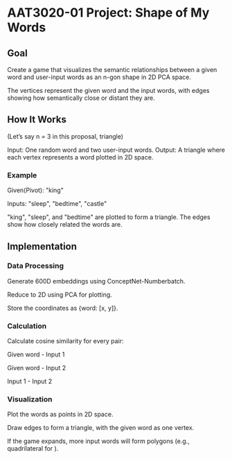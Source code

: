 # AAT3020-01 Project: Shape of My Words

## Goal

Create a game that visualizes the semantic relationships between a given word and user-input words as an n-gon shape in 2D PCA space.

The vertices represent the given word and the input words, with edges showing how semantically close or distant they are.

## How It Works

(Let’s say n = 3 in this proposal, triangle)

Input: One random word and two user-input words.
Output: A triangle where each vertex represents a word plotted in 2D space.

### Example

Given(Pivot): "king"

Inputs: "sleep", "bedtime", "castle"

"king", "sleep", and "bedtime" are plotted to form a triangle. The edges show how closely related the words are.

## Implementation

### Data Processing

Generate 600D embeddings using ConceptNet-Numberbatch.

Reduce to 2D using PCA for plotting.

Store the coordinates as {word: [x, y]}.

### Calculation

Calculate cosine similarity for every pair:

Given word - Input 1

Given word - Input 2

Input 1 - Input 2

### Visualization

Plot the words as points in 2D space.

Draw edges to form a triangle, with the given word as one vertex.

If the game expands, more input words will form polygons (e.g., quadrilateral for ).
